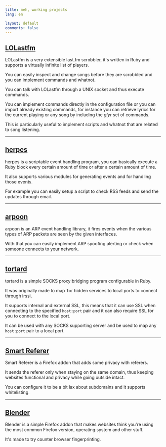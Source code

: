 ```yaml
---
title: meh, working projects
lang: en

layout: default
comments: false
---
```


[LOLastfm](https://github.com/meh/LOLastfm)
-------------------------------------------
LOLastfm is a very extensible last.fm scrobbler, it's written in Ruby and supports a virtually
infinite list of players.

You can easily inspect and change songs before they are scrobbled and you can implement commands
and whatnot.

You can talk with LOLastfm through a UNIX socket and thus execute commands.

You can implement commands directly in the configuration file or you can import already existing
commands, for instance you can retrieve lyrics for the current playing or any song by including
the *glyr* set of commands.

This is particularly useful to implement scripts and whatnot that are related to song listening.

<hr/>

[herpes](https://github.com/meh/herpes)
---------------------------------------
herpes is a scriptable event handling program, you can basically execute a Ruby block every certain
amount of time or after a certain amount of time.

It also supports various modules for generating events and for handling those events.

For example you can easily setup a script to check RSS feeds and send the updates through email.

<hr/>

[arpoon](https://github.com/meh/arpoon)
---------------------------------------
arpoon is an ARP event handling library, it fires events when the various types of ARP packets
are seen by the given interfaces.

With that you can easily implement ARP spoofing alerting or check when someone connects to your
network.

<hr/>

[tortard](https://github.com/meh/tortard)
-----------------------------------------
tortard is a simple SOCKS proxy bridging program configurable in Ruby.

It was originally made to map Tor hidden services to local ports to connect through irssi.

It supports internal and external SSL, this means that it can use SSL when connecting to the
specified `host:port` pair and it can also require SSL for you to connect to the local port.

It can be used with any SOCKS supporting server and be used to map any `host:port` pair to a local
port.

<hr/>

[Smart Referer](https://addons.mozilla.org/en-US/firefox/addon/smart-referer/)
------------------------------------------------------------------------------
Smart Referer is a Firefox addon that adds some privacy with referers.

It sends the referer only when staying on the same domain, thus keeping websites functional
and privacy while going outside intact.

You can configure it to be a bit lax about subdomains and it supports whitelisting.

<hr/>

[Blender](https://addons.mozilla.org/en-US/firefox/addon/blender-1/)
--------------------------------------------------------------------
Blender is a simple Firefox addon that makes websites think you're using the most common
Firefox version, operating system and other stuff.

It's made to try counter browser fingerprinting.
